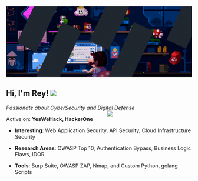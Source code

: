 <p align="center">
  <img src="https://github.com/RHYru9/rhyru9/blob/main/R.gif" alt="Security Banner">
</p>

## Hi, I'm Rey! <img src="https://github.githubassets.com/images/mona-whisper.gif" height="24" />

*Passionate about CyberSecurity and Digital Defense*
<img align='right' src="https://github.com/RHYru9/rhyru9/blob/main/Re.gif" width="230" />

Active on: **YesWeHack, HackerOne**

- **Interesting**: Web Application Security, API Security, Cloud Infrastructure Security

- **Research Areas**: OWASP Top 10, Authentication Bypass, Business Logic Flaws, IDOR

- **Tools**: Burp Suite, OWASP ZAP, Nmap, and Custom Python, golang Scripts
